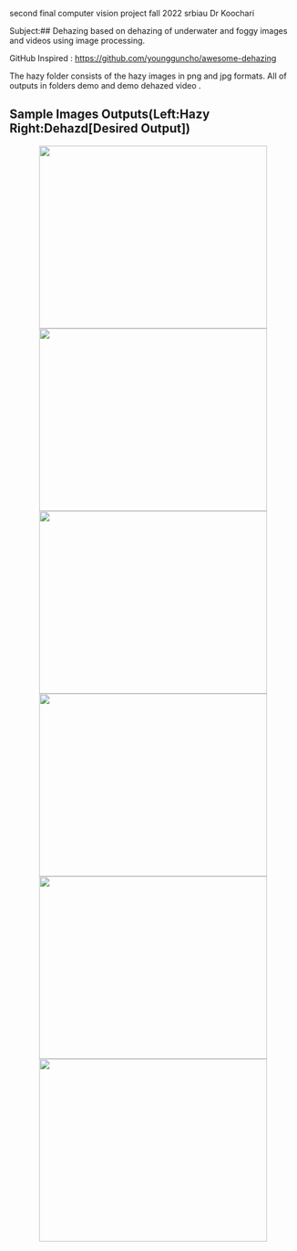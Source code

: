 
second final computer vision project fall 2022 srbiau Dr Koochari 

Subject:## Dehazing   based on dehazing of underwater and foggy images and videos using image processing.

GitHub Inspired : https://github.com/youngguncho/awesome-dehazing

The hazy folder consists of the hazy images in png and jpg formats.
All of outputs in folders demo and demo dehazed video .

## Sample Images Outputs(Left:Hazy Right:Dehazd[Desired Output]) 

<div align=center>
<img  src="hazy/2a.jpg" width="400" height="320">
<img  src="hazy/Dehazed/2a_dehazed.jpg" width="400" height="320"> 
</div>  
 
<div align=center>
<img  src="hazy/tort.jpg" width="400" height="320">
<img  src="hazy/Dehazed/tort_dehazed.jpg" width="400" height="320"> 
</div>  
 
<div align=center>
<img  src="hazy/wood.jpg" width="400" height="320">
<img  src="hazy/Dehazed/wood_dehazed.jpg" width="400" height="320"> 
</div>   



